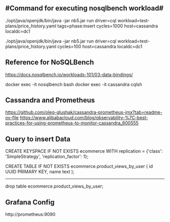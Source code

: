 #Command for executing nosqlbench workload#
-------------------------------------------
./opt/java/openjdk/bin/java -jar nb5.jar run driver=cql workload=test-plans/price_history.yaml tags=phase:insert cycles=1000 host=cassandra localdc=dc1

./opt/java/openjdk/bin/java -jar nb5.jar run driver=cql workload=test-plans/price_history.yaml cycles=100 host=cassandra localdc=dc1

Reference for NoSQLBench
-------------------------
https://docs.nosqlbench.io/workloads-101/03-data-bindings/

docker exec -it nosqlbench bash
docker exec -it cassandra cqlsh

Cassandra and Prometheus
-------------------------
https://github.com/oleg-glushak/cassandra-prometheus-jmx?tab=readme-ov-file
https://www.alibabacloud.com/blog/observability-%7C-best-practices-for-using-prometheus-to-monitor-cassandra_600555


Query to insert Data
--------------------

CREATE KEYSPACE IF NOT EXISTS ecommerce
WITH replication = {'class': 'SimpleStrategy', 'replication_factor': 1};

CREATE TABLE IF NOT EXISTS ecommerce.product_views_by_user (
    id UUID PRIMARY KEY,
    name text
);

-----------------------------
drop table ecommerce.product_views_by_user;

Grafana Config
--------------
http://prometheus:9090
